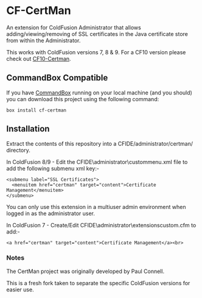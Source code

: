 # CF-CertMan

An extension for ColdFusion Administrator that allows adding/viewing/removing of SSL certificates in the Java certificate store from within the Administrator.

This works with ColdFusion versions 7, 8 & 9. For a CF10 version please check out [CF10-Certman](https://github.com/coldfumonkeh/CF10-Certman).

## CommandBox Compatible

If you have [CommandBox](http://www.ortussolutions.com/products/commandbox) running on your local machine (and you should) you can download this project using the following command:

    box install cf-certman


## Installation

Extract the contents of this repository into a CFIDE/administrator/certman/ directory.

In ColdFusion 8/9 - Edit the CFIDE\administrator\custommenu.xml file to add the following submenu xml key:-

    <submenu label="SSL Certificates">
      <menuitem href="certman" target="content">Certificate Management</menuitem>
    </submenu>

  You can only use this extension in a multiuser admin environment when logged in as the administrator user.


In ColdFusion 7 - Create/Edit CFIDE\administrator\extensionscustom.cfm to add:-

    <a href="certman" target="content">Certificate Management</a><br>


### Notes

The CertMan project was originally developed by Paul Connell.

This is a fresh fork taken to separate the specific ColdFusion versions for easier use.
